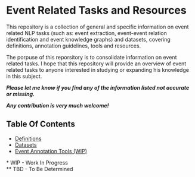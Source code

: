 # Event Related Tasks and Resources 
This repository is a collection of general and specific information on event related NLP tasks (such as: event extraction, event-event relation identification and event knowledge graphs) and datasets, covering definitions, annotation guidelines, tools and resources. 

The porpuse of this reporsitory is to consolidate information on event related tasks. I hope that this repository will provide an overview of event related tasks to anyone interested in studying or expanding his knowledge in this subject.

**_Please let me know if you find any of the information listed not accurate or missing._**</br>

**_Any contribution is very much welcome!_** 


## Table Of Contents

- [Definitions](definitions.md)
- [Datasets](datasets.md)
- [Event Annotation Tools (WIP)](tools.md)

\* WIP - Work In Progress </br>
** TBD - To Be Determined

<!-- - 
- [Event Extraction (WIP)](event_extract.md)
- [Event-Event Relation Extraction (TBD)](event_event_rel.md)
- [Event Knowledge Graphs (TBD)](graphs.md) -->
